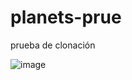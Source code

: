 # planets-prue
prueba de clonación

![image](https://user-images.githubusercontent.com/90113186/197294311-e3874953-26d4-4cd4-846b-6aa51dd5f9db.png)
